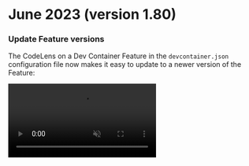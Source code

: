 # June 2023 (version 1.80)

### Update Feature versions

The CodeLens on a Dev Container Feature in the `devcontainer.json` configuration file now makes it easy to update to a newer version of the Feature:

<video src="remote-release-notes/images/v1_80/devcontainer-version-codelens.mp4" autoplay loop controls muted title="Version Code Lenses for Dev Container Features"></video>
